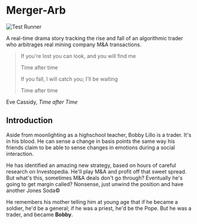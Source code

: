 # Merger-Arb
![Test Runner](https://github.com/adam-grinbergs/Merger-Arb/actions/workflows/test_runner.yml/badge.svg)

A real-time drama story tracking the rise and fall of an algorithmic trader who arbitrages real mining company M&amp;A transactions. 

> If you're lost you can look, and you will find me
>
> Time after time
>
> If you fall, I will catch you; I'll be waiting
>
> Time after time

Eve Cassidy, *Time after Time*

## Introduction

Aside from moonlighting as a highschool teacher, Bobby Lillo is a trader. It's in his blood. He can sense a change in basis points the same way his friends claim to be able to sense changes in emotions during a social interaction. 

He has identified an amazing new strategy, based on hours of careful research on Investopedia. He'll play M&A and profit off that sweet spread. But what's this, sometimes M&A deals don't go through? Eventually he's going to get margin called? Nonsense, just unwind the position and have another Jones Soda&copy; 

He remembers his mother telling him at young age that if he became a soldier, he'd be a general; if he was a priest, he'd be the Pope. But he was a trader, and became **Bobby**.
